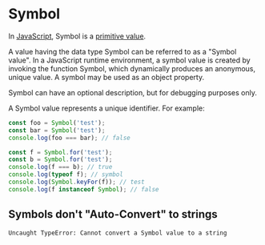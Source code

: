 # Symbol

In [JavaScript](), Symbol is a [primitive value]().

A value having the data type Symbol can be referred to as a "Symbol value". In a JavaScript runtime environment, a symbol value is created by invoking the function Symbol, which dynamically produces an anonymous, unique value. A symbol may be used as an object property.

Symbol can have an optional description, but for debugging purposes only.

A Symbol value represents a unique identifier. For example:

```js
const foo = Symbol('test');
const bar = Symbol('test');
console.log(foo === bar); // false

const f = Symbol.for('test');
const b = Symbol.for('test');
console.log(f === b); // true
console.log(typeof f); // symbol
console.log(Symbol.keyFor(f)); // test
console.log(f instanceof Symbol); // false
```

## Symbols don't "Auto-Convert" to strings

`Uncaught TypeError: Cannot convert a Symbol value to a string`
